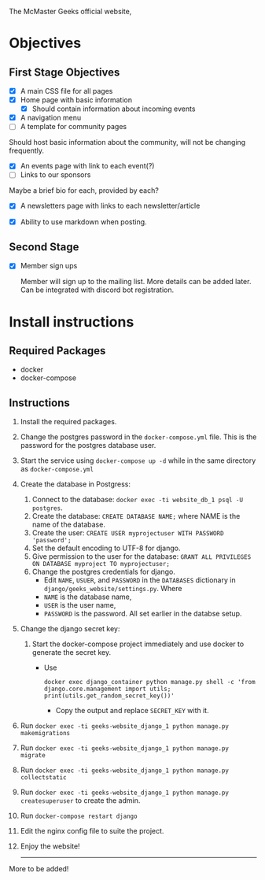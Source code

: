 The McMaster Geeks official website,


# Objectives


## First Stage Objectives

-   [X] A main CSS file for all pages
-   [X] Home page with basic information
    -   [X] Should contain information about incoming events
-   [X] A navigation menu
-   [ ] A template for community pages

Should host basic information about the community, will not be changing frequently.

-   [X] An events page with link to each event(?)
-   [ ] Links to our sponsors

Maybe a brief bio for each, provided by each?

-   [X] A newsletters page with links to each newsletter/article
-   [X] Ability to use markdown when posting.


## Second Stage

-   [X] Member sign ups

    Member will sign up to the mailing list. More details can be added later. Can be integrated with discord bot registration.


# Install instructions


## Required Packages

-   docker
-   docker-compose


## Instructions

1.  Install the required packages.
2.  Change the postgres password in the `docker-compose.yml` file. This is the password for the postgres database user.
3.  Start the service using `docker-compose up -d` while in the same directory as `docker-compose.yml`
4.  Create the database in Postgress:
    1.  Connect to the database: `docker exec -ti website_db_1 psql -U postgres`.
    2.  Create the database: `CREATE DATABASE NAME;` where NAME is the name of the database.
    3.  Create the user: `CREATE USER myprojectuser WITH PASSWORD 'password';`
    4.  Set the default encoding to UTF-8 for django.
    5.  Give permission to the user for the database: `GRANT ALL PRIVILEGES ON DATABASE myproject TO myprojectuser;`
    6.  Change the postgres credentials for django.
        -   Edit `NAME`, `USUER`, and `PASSWORD` in the `DATABASES` dictionary in `django/geeks_website/settings.py`. Where
        -   `NAME` is the database name,
        -   `USER` is the user name,
        -   `PASSWORD` is the password. All set earlier in the databse setup.
5.  Change the django secret key:
    1.  Start the docker-compose project immediately and use docker to generate the secret key.
        -   Use

                docker exec django_container python manage.py shell -c 'from django.core.management import utils; print(utils.get_random_secret_key())'

            -   Copy the output and replace `SECRET_KEY` with it.

6.  Run `docker exec -ti geeks-website_django_1 python manage.py makemigrations`
7.  Run `docker exec -ti geeks-website_django_1 python manage.py migrate`
8.  Run `docker exec -ti geeks-website_django_1 python manage.py collectstatic`
9.  Run `docker exec -ti geeks-website_django_1 python manage.py createsuperuser` to create the admin.
10. Run `docker-compose restart django`
11. Edit the nginx config file to suite the project.
12. Enjoy the website!

    ---

More to be added!
